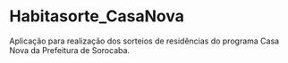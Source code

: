 # Habitasorte_CasaNova
Aplicação para realização dos sorteios de residências do programa Casa Nova da Prefeitura de Sorocaba.
